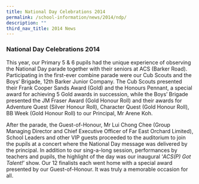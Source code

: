 ```yaml
---
title: National Day Celebrations 2014
permalink: /school-information/news/2014/ndp/
description: ""
third_nav_title: 2014 News
---
```

### **National Day Celebrations 2014**
This year, our Primary 5 & 6 pupils had the unique experience of observing the National Day parade together with their seniors at ACS (Barker Road). Participating in the first-ever combine parade were our Cub Scouts and the Boys’ Brigade, 12th Barker Junior Company. The Cub Scouts presented their Frank Cooper Sands Award (Gold) and the Honours Pennant, a special award for achieving 5 Gold awards in succession, while the Boys’ Brigade presented the JM Fraser Award (Gold Honour Roll) and their awards for Adventure Quest (Silver Honour Roll), Character Quest (Gold Honour Roll), BB Week (Gold Honour Roll) to our Principal, Mr Arene Koh.

After the parade, the Guest-of-Honour, Mr Lui Chong Chee (Group Managing Director and Chief Executive Officer of Far East Orchard Limited), School Leaders and other VIP guests proceeded to the auditorium to join the pupils at a concert where the National Day message was delivered by the principal. In addition to our sing-a-long session, performances by teachers and pupils, the highlight of the day was our inaugural ‘_ACS(P) Got Talent!_’ show. Our 12 finalists each went home with a special award presented by our Guest-of-Honour. It was truly a memorable occasion for all. 

